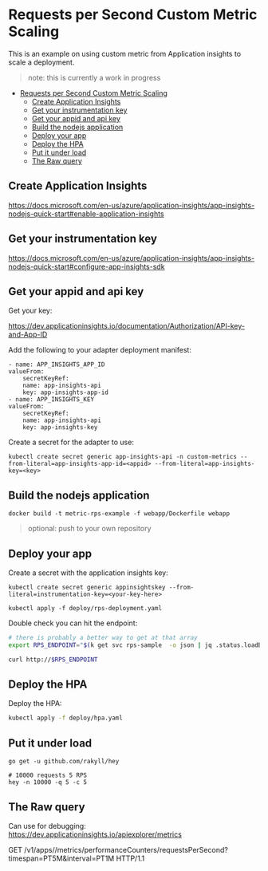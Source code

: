# Requests per Second Custom Metric Scaling
This is an example on using custom metric from Application insights to scale a deployment.

> note: this is currently a work in progress

- [Requests per Second Custom Metric Scaling](#requests-per-second-custom-metric-scaling)
    - [Create Application Insights](#create-application-insights)
    - [Get your instrumentation key](#get-your-instrumentation-key)
    - [Get your appid and api key](#get-your-appid-and-api-key)
    - [Build the nodejs application](#build-the-nodejs-application)
    - [Deploy your app](#deploy-your-app)
    - [Deploy the HPA](#deploy-the-hpa)
    - [Put it under load](#put-it-under-load)
    - [The Raw query](#the-raw-query)

## Create  Application Insights 

https://docs.microsoft.com/en-us/azure/application-insights/app-insights-nodejs-quick-start#enable-application-insights

## Get your instrumentation key

https://docs.microsoft.com/en-us/azure/application-insights/app-insights-nodejs-quick-start#configure-app-insights-sdk

## Get your appid and api key
Get your key:

https://dev.applicationinsights.io/documentation/Authorization/API-key-and-App-ID

Add the following to your adapter deployment manifest:

```
- name: APP_INSIGHTS_APP_ID
valueFrom:
    secretKeyRef:
    name: app-insights-api
    key: app-insights-app-id
- name: APP_INSIGHTS_KEY
valueFrom:
    secretKeyRef:
    name: app-insights-api
    key: app-insights-key
```

Create a secret for the adapter to use:

```
kubectl create secret generic app-insights-api -n custom-metrics --from-literal=app-insights-app-id=<appid> --from-literal=app-insights-key=<key> 
```

## Build the nodejs application

```
docker build -t metric-rps-example -f webapp/Dockerfile webapp
```

> optional: push to your own repository

## Deploy your app

Create a secret with the application insights key:

```
kubectl create secret generic appinsightskey --from-literal=instrumentation-key=<your-key-here>

kubectl apply -f deploy/rps-deployment.yaml
```

Double check you can hit the endpoint:

```bash
# there is probably a better way to get at that array
export RPS_ENDPOINT="$(k get svc rps-sample  -o json | jq .status.loadBalancer.ingress | jq -r '.[0]'.ip)"

curl http://$RPS_ENDPOINT
```

## Deploy the HPA

Deploy the HPA:

```bash
kubectl apply -f deploy/hpa.yaml
```


## Put it under load

```
go get -u github.com/rakyll/hey

# 10000 requests 5 RPS
hey -n 10000 -q 5 -c 5 
```

##  The Raw query
Can use for debugging: https://dev.applicationinsights.io/apiexplorer/metrics

GET /v1/apps/<yourkey>/metrics/performanceCounters/requestsPerSecond?timespan=PT5M&interval=PT1M HTTP/1.1

